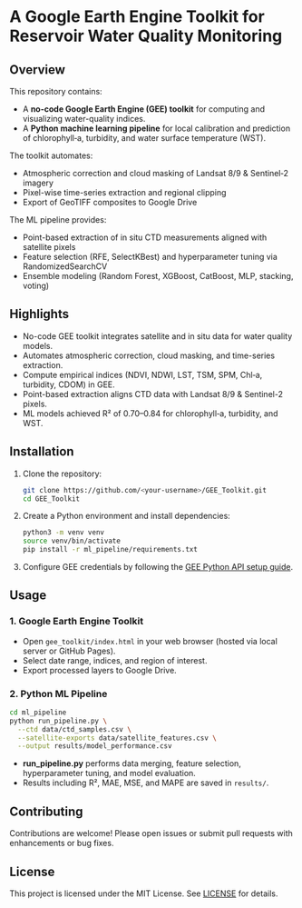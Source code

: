 # A Google Earth Engine Toolkit for Reservoir Water Quality Monitoring

## Overview

This repository contains:

* A **no-code Google Earth Engine (GEE) toolkit** for computing and visualizing water-quality indices.
* A **Python machine learning pipeline** for local calibration and prediction of chlorophyll‑a, turbidity, and water surface temperature (WST).


The toolkit automates:

* Atmospheric correction and cloud masking of Landsat 8/9 & Sentinel‑2 imagery
* Pixel-wise time-series extraction and regional clipping
* Export of GeoTIFF composites to Google Drive

The ML pipeline provides:

* Point-based extraction of in situ CTD measurements aligned with satellite pixels
* Feature selection (RFE, SelectKBest) and hyperparameter tuning via RandomizedSearchCV
* Ensemble modeling (Random Forest, XGBoost, CatBoost, MLP, stacking, voting)

## Highlights

* No-code GEE toolkit integrates satellite and in situ data for water quality models.
* Automates atmospheric correction, cloud masking, and time-series extraction.
* Compute empirical indices (NDVI, NDWI, LST, TSM, SPM, Chl‑a, turbidity, CDOM) in GEE.
* Point-based extraction aligns CTD data with Landsat 8/9 & Sentinel-2 pixels.
* ML models achieved R² of 0.70–0.84 for chlorophyll‑a, turbidity, and WST.


## Installation

1. Clone the repository:

   ```bash
   git clone https://github.com/<your-username>/GEE_Toolkit.git
   cd GEE_Toolkit
   ```
2. Create a Python environment and install dependencies:

   ```bash
   python3 -m venv venv
   source venv/bin/activate
   pip install -r ml_pipeline/requirements.txt
   ```
3. Configure GEE credentials by following the [GEE Python API setup guide](https://developers.google.com/earth-engine/python_install).

## Usage

### 1. Google Earth Engine Toolkit

* Open `gee_toolkit/index.html` in your web browser (hosted via local server or GitHub Pages).
* Select date range, indices, and region of interest.
* Export processed layers to Google Drive.

### 2. Python ML Pipeline

```bash
cd ml_pipeline
python run_pipeline.py \
  --ctd data/ctd_samples.csv \
  --satellite-exports data/satellite_features.csv \
  --output results/model_performance.csv
```

* **run\_pipeline.py** performs data merging, feature selection, hyperparameter tuning, and model evaluation.
* Results including R², MAE, MSE, and MAPE are saved in `results/`.

## Contributing

Contributions are welcome! Please open issues or submit pull requests with enhancements or bug fixes.

## License

This project is licensed under the MIT License. See [LICENSE](LICENSE) for details.
